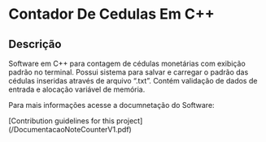 # Contador De Cedulas Em C++
## Descrição
<p>Software em C++ para contagem de cédulas monetárias com exibição padrão
no terminal. Possui sistema para salvar e carregar o padrão das cédulas
inseridas através de arquivo “.txt”. Contém validação de dados de entrada e
alocação variável de memória.</p>
<p>Para mais informações acesse a documnetação do Software: </p>[Contribution guidelines for this project](/DocumentacaoNoteCounterV1.pdf)
